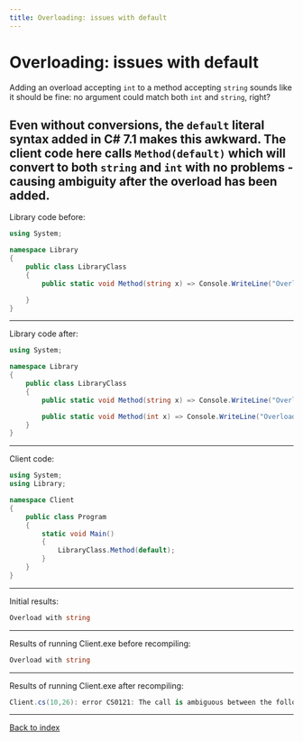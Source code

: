 ```yaml
---
title: Overloading: issues with default
---
```

# Overloading: issues with default

Adding an overload accepting `int` to a method accepting `string`
sounds like it should be fine: no argument could match both `int`
and `string`, right?

Even without conversions, the `default` literal syntax added in C#
7.1 makes this awkward. The client code here calls `Method(default)`
which will convert to both `string` and `int` with no problems -
causing ambiguity after the overload has been added.
----
Library code before:
```csharp
using System;

namespace Library
{
    public class LibraryClass
    {
        public static void Method(string x) => Console.WriteLine("Overload with string");

    }
}
```
----
Library code after:
```csharp
using System;

namespace Library
{
    public class LibraryClass
    {
        public static void Method(string x) => Console.WriteLine("Overload with string");

        public static void Method(int x) => Console.WriteLine("Overload with int");
    }
}
```
----
Client code:
```csharp
using System;
using Library;

namespace Client
{
    public class Program
    {
        static void Main()
        {
            LibraryClass.Method(default);
        }
    }
}
```
----
Initial results:
```csharp
Overload with string
```
----
Results of running Client.exe before recompiling:
```csharp
Overload with string
```
----
Results of running Client.exe after recompiling:
```csharp
Client.cs(10,26): error CS0121: The call is ambiguous between the following methods or properties: 'LibraryClass.Method(string)' and 'LibraryClass.Method(int)'
```
----
[Back to index](index.md)
